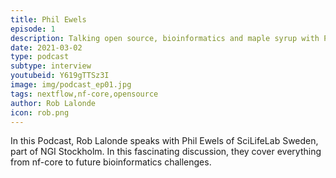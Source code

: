 ```yaml
---
title: Phil Ewels
episode: 1
description: Talking open source, bioinformatics and maple syrup with Phil Ewels of SciLifeLab
date: 2021-03-02
type: podcast
subtype: interview
youtubeid: Y619gTTSz3I
image: img/podcast_ep01.jpg
tags: nextflow,nf-core,opensource
author: Rob Lalonde
icon: rob.png
---
```


In this Podcast, Rob Lalonde speaks with Phil Ewels of SciLifeLab Sweden, part of NGI Stockholm.
In this fascinating discussion, they cover everything from nf-core to future bioinformatics challenges.
